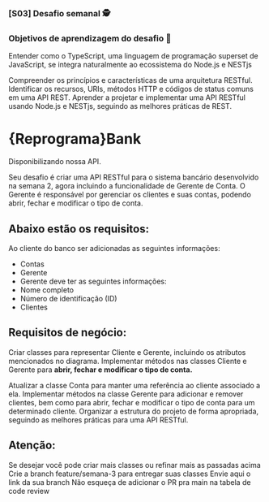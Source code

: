 ### [S03] Desafio semanal 🕵️
### Objetivos de aprendizagem do desafio 🎯

Entender como o TypeScript, uma linguagem de programação superset de JavaScript, se integra naturalmente ao ecossistema do Node.js e NESTjs

Compreender os princípios e características de uma arquitetura RESTful.
Identificar os recursos, URIs, métodos HTTP e códigos de status comuns em uma API REST.
Aprender a projetar e implementar uma API RESTful usando Node.js e NESTjs, seguindo as melhores práticas de REST.

# {Reprograma}Bank
Disponibilizando nossa API.

Seu desafio é criar uma API RESTful para o sistema bancário desenvolvido na semana 2, agora incluindo a funcionalidade de Gerente de Conta. O Gerente é responsável por gerenciar os clientes e suas contas, podendo abrir, fechar e modificar o tipo de conta.
## Abaixo estão os requisitos:
Ao cliente do banco ser adicionadas as seguintes informações:
- Contas
- Gerente
- Gerente deve ter as seguintes informações:
- Nome completo
- Número de identificação (ID)
- Clientes

## Requisitos de negócio:
Criar classes para representar Cliente e Gerente, incluindo os atributos mencionados no diagrama.
Implementar métodos nas classes Cliente e Gerente para **abrir, fechar e modificar o tipo de conta.**

Atualizar a classe Conta para manter uma referência ao cliente associado a ela.
Implementar métodos na classe Gerente para adicionar e remover clientes, bem como para abrir, fechar e modificar o tipo de conta para um determinado cliente.
Organizar a estrutura do projeto de forma apropriada, seguindo as melhores práticas para uma API RESTful.

## Atenção:
Se desejar você pode criar mais classes ou refinar mais as passadas acima
Crie a branch feature/semana-3 para entregar suas classes
Envie aqui o link da sua branch
Não esqueça de adicionar o PR pra main na tabela de code review